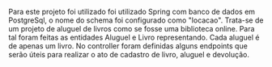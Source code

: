 Para este projeto foi utilizado foi utilizado Spring com banco de dados em PostgreSql, o nome do
schema foi configurado como "locacao".
Trata-se de um projeto de aluguel de livros como se fosse uma biblioteca online.
Para tal foram feitas as entidades Aluguel e Livro representando. Cada aluguel é de apenas um livro.
No controller foram definidas alguns endpoints que serão úteis para realizar o ato de cadastro de livro,
aluguel e devolução. 